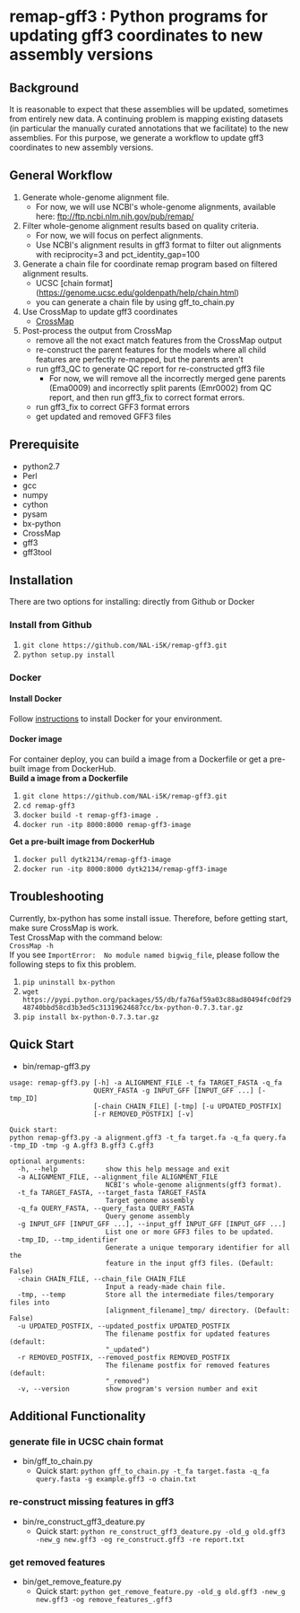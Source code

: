 # remap-gff3 : Python programs for updating gff3 coordinates to new assembly versions
## Background
It is reasonable to expect that these assemblies will be updated, sometimes from entirely new data. A continuing problem is mapping existing datasets (in particular the manually curated annotations that we facilitate) to the new assemblies. For this purpose, we generate a workflow to update gff3 coordinates to new assembly versions.

## General Workflow
1. Generate whole-genome alignment file.
    * For now, we will use NCBI's whole-genome alignments, available here: ftp://ftp.ncbi.nlm.nih.gov/pub/remap/
2. Filter whole-genome alignment results based on quality criteria.
    * For now, we will focus on perfect alignments. 
    * Use NCBI's alignment results in gff3 format to filter out alignments with reciprocity=3 and pct_identity_gap=100
3. Generate a chain file for coordinate remap program based on filtered alignment results.
    * UCSC [chain format] (https://genome.ucsc.edu/goldenpath/help/chain.html)
    * you can generate a chain file by using gff_to_chain.py
4. Use CrossMap to update gff3 coordinates
    * [CrossMap](http://crossmap.sourceforge.net/)
5. Post-process the output from CrossMap
    * remove all the not exact match features from the CrossMap output
    * re-construct the parent features for the models where all child features are perfectly re-mapped, but the parents aren't
    * run gff3_QC to generate QC report for re-constructed gff3 file
        * For now, we will remove all the incorrectly merged gene parents (Ema0009) and incorrectly split parents (Emr0002) from QC report, and then run gff3_fix to correct format errors.
    * run gff3_fix to correct GFF3 format errors
    * get updated and removed GFF3 files

## Prerequisite
* python2.7
* Perl
* gcc
* numpy
* cython
* pysam
* bx-python
* CrossMap
* gff3
* gff3tool

## Installation
There are two options for installing: directly from Github or Docker

### Install from Github
1. `git clone https://github.com/NAL-i5K/remap-gff3.git`
2. `python setup.py install`

### Docker
#### Install Docker
Follow [instructions](https://docs.docker.com/install/) to install Docker for your environment.
#### Docker image
For container deploy, you can build a image from a Dockerfile or get a pre-built image from DockerHub.  
**Build a image from a Dockerfile**
1. `git clone https://github.com/NAL-i5K/remap-gff3.git`
2. `cd remap-gff3`
3. `docker build -t remap-gff3-image .`
4. `docker run -itp 8000:8000 remap-gff3-image`  
  
**Get a pre-built image from DockerHub**
1. `docker pull dytk2134/remap-gff3-image`
2. `docker run -itp 8000:8000 dytk2134/remap-gff3-image`

## Troubleshooting
Currently, bx-python has some install issue. Therefore, before getting start, make sure CrossMap is work.  
Test CrossMap with the command below:  
`CrossMap -h`  
If you see `ImportError:  No module named bigwig_file`, please follow the following steps to fix this problem.  
1. `pip uninstall bx-python`
2. `wget https://pypi.python.org/packages/55/db/fa76af59a03c88ad80494fc0df2948740bbd58cd3b3ed5c31319624687cc/bx-python-0.7.3.tar.gz`
3. `pip install bx-python-0.7.3.tar.gz`

## Quick Start
* bin/remap-gff3.py
```
usage: remap-gff3.py [-h] -a ALIGNMENT_FILE -t_fa TARGET_FASTA -q_fa
                     QUERY_FASTA -g INPUT_GFF [INPUT_GFF ...] [-tmp_ID]
                     [-chain CHAIN_FILE] [-tmp] [-u UPDATED_POSTFIX]
                     [-r REMOVED_POSTFIX] [-v]

Quick start:
python remap-gff3.py -a alignment.gff3 -t_fa target.fa -q_fa query.fa -tmp_ID -tmp -g A.gff3 B.gff3 C.gff3

optional arguments:
  -h, --help            show this help message and exit
  -a ALIGNMENT_FILE, --alignment_file ALIGNMENT_FILE
                        NCBI's whole-genome alignments(gff3 format).
  -t_fa TARGET_FASTA, --target_fasta TARGET_FASTA
                        Target genome assembly
  -q_fa QUERY_FASTA, --query_fasta QUERY_FASTA
                        Query genome assembly
  -g INPUT_GFF [INPUT_GFF ...], --input_gff INPUT_GFF [INPUT_GFF ...]
                        List one or more GFF3 files to be updated.
  -tmp_ID, --tmp_identifier
                        Generate a unique temporary identifier for all the
                        feature in the input gff3 files. (Default: False)
  -chain CHAIN_FILE, --chain_file CHAIN_FILE
                        Input a ready-made chain file.
  -tmp, --temp          Store all the intermediate files/temporary files into
                        [alignment_filename]_tmp/ directory. (Default: False)
  -u UPDATED_POSTFIX, --updated_postfix UPDATED_POSTFIX
                        The filename postfix for updated features (default:
                        "_updated")
  -r REMOVED_POSTFIX, --removed_postfix REMOVED_POSTFIX
                        The filename postfix for removed features (default:
                        "_removed")
  -v, --version         show program's version number and exit
```

## Additional Functionality
### generate file in UCSC chain format
* bin/gff_to_chain.py
    * Quick start: `python gff_to_chain.py -t_fa target.fasta -q_fa query.fasta -g example.gff3 -o chain.txt`
### re-construct missing features in gff3
* bin/re_construct_gff3_deature.py
    * Quick start: `python re_construct_gff3_deature.py -old_g old.gff3 -new_g new.gff3 -og re_construct.gff3 -re report.txt`
### get removed features
* bin/get_remove_feature.py
    * Quick start: `python get_remove_feature.py -old_g old.gff3 -new_g new.gff3 -og remove_features_.gff3`
